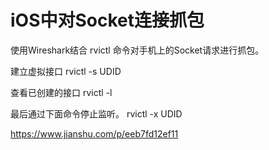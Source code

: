 # iOS中对Socket连接抓包
使用Wireshark结合 rvictl 命令对手机上的Socket请求进行抓包。

建立虚拟接口
rvictl -s UDID

查看已创建的接口
rvictl -l

最后通过下面命令停止监听。
rvictl -x UDID

https://www.jianshu.com/p/eeb7fd12ef11